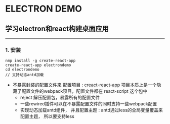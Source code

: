 # ELECTRON DEMO
  ## 学习electron和react构建桌面应用
  ***
  ### 1. **安装**
  ```
  nmp install -g create-react-app
  create-react-app electrondemo
  cd electrondemo
  // 支持动态antd加载
  ```
* 不暴露封装的配置文件来 配置项目
  : creact-react-app 项目本质上是一个隐藏了配置文件的webpack项目，配置文件都在 react-script 这个包中
  * reject 解压配置包，暴露所有的配置文件
  * 一些rewired插件可以在不暴露配置文件的同时支持一些webpack配置
  * 实现动态加载antd组件， 并且配置主题
      : antd通过less的全局变量覆盖来配置主题， 所以要支持less